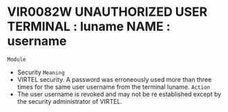 # VIR0082W UNAUTHORIZED USER TERMINAL : luname NAME : username
`Module`
- 	Security
`Meaning`
- VIRTEL security. A password was erroneously used more than three times for the same user username from the terminal luname.
`Action`
- The user username is revoked and may not be re established except by the security administrator of VIRTEL.
